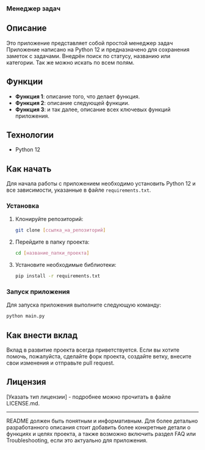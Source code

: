 ### Менеджер задач
## Описание

Это приложение представляет собой простой менеджер задач Приложение написано на Python 12 и предназначено для сохранения заметок с задачами. Внедрён поиск по статусу, названию или категории. Так же можно искать по всем полям.

## Функции

- **Функция 1**: описание того, что делает функция.
- **Функция 2**: описание следующей функции.
- **Функция 3**: и так далее, описание всех ключевых функций приложения.

## Технологии

- Python 12

## Как начать

Для начала работы с приложением необходимо установить Python 12 и все зависимости, указанные в файле `requirements.txt`.

### Установка

1. Клонируйте репозиторий:
   ```bash
   git clone [ссылка_на_репозиторий]
   ```
2. Перейдите в папку проекта:
   ```bash
   cd [название_папки_проекта]
   ```
3. Установите необходимые библиотеки:
   ```bash
   pip install -r requirements.txt
   ```

### Запуск приложения

Для запуска приложения выполните следующую команду:
```bash
python main.py
```

## Как внести вклад

Вклад в развитие проекта всегда приветствуется. Если вы хотите помочь, пожалуйста, сделайте форк проекта, создайте ветку, внесите свои изменения и отправьте pull request.

## Лицензия

[Указать тип лицензии] - подробнее можно прочитать в файле LICENSE.md.

---

README должен быть понятным и информативным. Для более детально разработанного описания стоит добавить более конкретные детали о функциях и целях проекта, а также возможно включить раздел FAQ или Troubleshooting, если это актуально для приложения.
